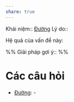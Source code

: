 ```yaml
---
share: true
---
```

Khái niệm:: [Đường](../../T%E1%BB%AB%20%C4%91i%E1%BB%83n/Trung%20t%C3%ADnh/%C4%90%C6%B0%E1%BB%9Dng.md)
Lý do:: 

Hệ quả của vấn đề này:


%%
Giải pháp gợi ý:: 
%%



# Các câu hỏi
- [Đường](../../T%E1%BB%AB%20%C4%91i%E1%BB%83n/Trung%20t%C3%ADnh/%C4%90%C6%B0%E1%BB%9Dng.md): \-

